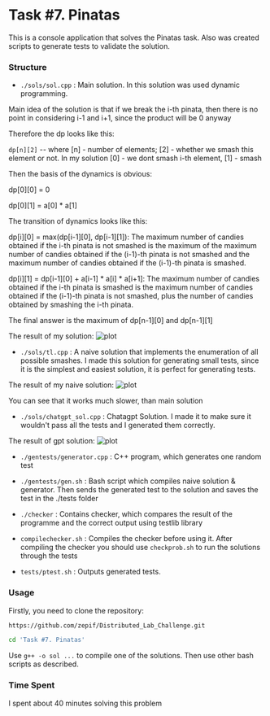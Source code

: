 # Task #7. Pinatas

This is a console application that solves the Pinatas task. Also was created scripts to generate tests to validate the
solution.

### Structure

- `./sols/sol.cpp` : Main solution. In this solution was used dynamic programming.

Main idea of the solution is that if we break the i-th pinata, then there is no point in considering i-1 and i+1, since the product will be 0 anyway

Therefore the dp looks like this:

`dp[n][2]` -- where [n] - number of elements; [2] - whether we smash this element or not. In my solution [0] - we
dont smash i-th element, [1] - smash

Then the basis of the dynamics is obvious:

dp[0][0] = 0

dp[0][1] = a[0] * a[1]


The transition of dynamics looks like this:

dp[i][0] = max(dp[i-1][0], dp[i-1][1]): The maximum number of candies obtained if the i-th pinata is not smashed is the maximum of the maximum number of candies obtained if the (i-1)-th pinata is not smashed and the maximum number of candies obtained if the (i-1)-th pinata is smashed.

dp[i][1] = dp[i-1][0] + a[i-1] * a[i] * a[i+1]: The maximum number of candies obtained if the i-th pinata is smashed is the maximum number of candies obtained if the (i-1)-th pinata is not smashed, plus the number of candies obtained by smashing the i-th pinata.

The final answer is the maximum of dp[n-1][0] and dp[n-1][1]

The result of my solution: ![plot](./img/sol_result.png)


- `./sols/tl.cpp` : A naive solution that implements the enumeration of all possible smashes. I made this solution
for generating small tests, since it is the simplest and easiest solution, it is perfect for generating tests.

The result of my naive solution: ![plot](./img/tl_result.png)

You can see that it works much slower, than main solution


- `./sols/chatgpt_sol.cpp` : Chatagpt Solution. I made it to make sure it wouldn't pass all the tests and I generated
them correctly.

The result of gpt solution: ![plot](./img/gpt_result.png)


- `./gentests/generator.cpp` : C++ program, which generates one random test

- `./gentests/gen.sh` : Bash script which compiles naive solution & generator. Then sends the generated test to the solution and saves the test in the ./tests folder

- `./checker` : Contains checker, which compares the result of the programme and the correct output using testlib library

- `compilechecker.sh` : Compiles the checker before using it. After compiling the checker you should use `checkprob.sh` to run the solutions through the tests

- `tests/ptest.sh` : Outputs generated tests.

### Usage

Firstly, you need to clone the repository:

```bash
https://github.com/zepif/Distributed_Lab_Challenge.git

cd 'Task #7. Pinatas'
```

Use `g++ -o sol ...` to compile one of the solutions. Then use other bash scripts as described.

### Time Spent

I spent about 40 minutes solving this problem
